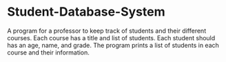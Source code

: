 # Student-Database-System
A program for a professor to keep track of students and their different courses. Each course has a title and list of students. Each student should has an age, name, and grade. The program prints a list of students in each course and their information.
